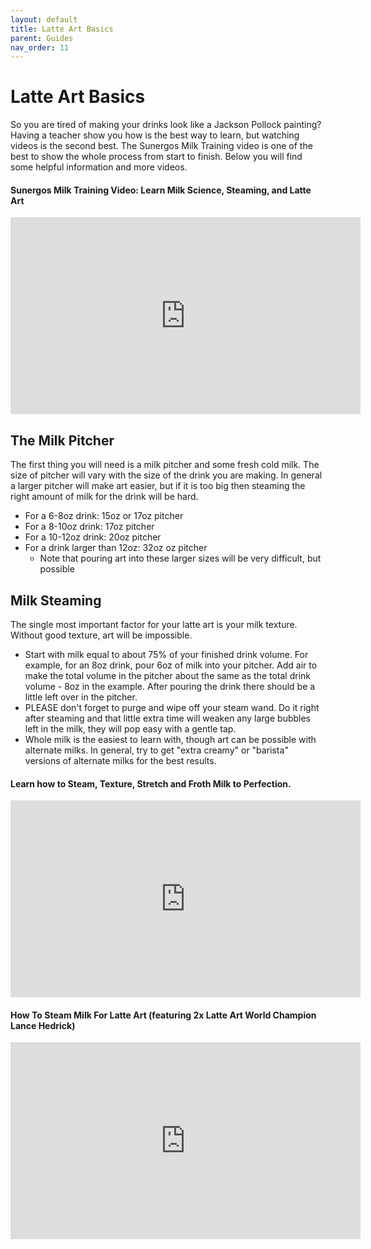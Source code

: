 ```yaml
---
layout: default
title: Latte Art Basics
parent: Guides
nav_order: 11
---
```


# Latte Art Basics

So you are tired of making your drinks look like a Jackson Pollock painting? Having a teacher show you how is the best way to learn, but watching videos is the second best. The Sunergos Milk Training video is one of the best to show the whole process from start to finish. Below you will find some helpful information and more videos.

#### Sunergos Milk Training Video: Learn Milk Science, Steaming, and Latte Art
<iframe width="560" height="315" src="https://www.youtube.com/embed/x5nOFirDRTo" title="YouTube video player" frameborder="0" allow="accelerometer; autoplay; clipboard-write; encrypted--media; gyroscope; picture-in-picture" allowfullscreen></iframe>

## The Milk Pitcher

The first thing you will need is a milk pitcher and some fresh cold milk. The size of pitcher will vary with the size of the drink you are making. In general a larger pitcher will make art easier, but if it is too big then steaming the right amount of milk for the drink will be hard.

* For a 6-8oz drink: 15oz or 17oz pitcher
* For a 8-10oz drink: 17oz pitcher
* For a 10-12oz drink: 20oz pitcher
* For a drink larger than 12oz: 32oz oz pitcher
    * Note that pouring art into these larger sizes will be very difficult, but possible

## Milk Steaming

The single most important factor for your latte art is your milk texture. Without good texture, art will be impossible.
* Start with milk equal to about 75% of your finished drink volume. For example, for an 8oz drink, pour 6oz of milk into your pitcher. Add air to make the total volume in the pitcher about the same as the total drink volume - 8oz in the example. After pouring the drink there should be a little left over in the pitcher.
* PLEASE don't forget to purge and wipe off your steam wand. Do it right after steaming and that little extra time will weaken any large bubbles left in the milk, they will pop easy with a gentle tap.
* Whole milk is the easiest to learn with, though art can be possible with alternate milks. In general, try to get "extra creamy" or "barista" versions of alternate milks for the best results.


#### Learn how to Steam, Texture, Stretch and Froth Milk to Perfection.
<iframe width="560" height="315" src="https://www.youtube.com/embed/VCCcZ619-TM" title="YouTube video player" frameborder="0" allow="accelerometer; autoplay; clipboard-write; encrypted--media; gyroscope; picture-in-picture" allowfullscreen></iframe>

#### How To Steam Milk For Latte Art (featuring 2x Latte Art World Champion Lance Hedrick)
<iframe width="560" height="315" src="https://www.youtube.com/embed/gTC3dJvwgUI" title="YouTube video player" frameborder="0" allow="accelerometer; autoplay; clipboard-write; encrypted--media; gyroscope; picture-in-picture" allowfullscreen></iframe>
